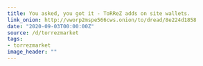 ```yaml
---
title: You asked, you got it - ToRReZ adds on site wallets.
link_onion: http://vworp2mspe566cws.onion/to/dread/8e224d1858
date: "2020-09-03T00:00:00Z"
source: /d/torrezmarket
tags:
- torrezmarket
image_header: ""
---
```

